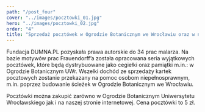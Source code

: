 ```yaml
---
path: "/post_four"
cover: "../images/pocztowki_01.jpg"
hero: "../images/pocztowki_02.jpg"
order: "4"
title: "Sprzedaż pocztówek w Ogrodzie Botanicznym we Wrocławiu oraz w naszym sklepie internetowym"
---
```


Fundacja DUMNA.PL pozyskała prawa autorskie do 34 prac malarza. Na bazie motywów prac Frauendorff’a została opracowana seria wyjątkowych pocztówek, które będą dystrybuowane jako cegiełki oraz pamiątki m.in.: w Ogrodzie Botanicznym UWr. Wszelki dochód ze sprzedaży kartek pocztowych zostanie przekazany na pomoc osobom niepełnosprawnym, m.in. poprzez budowanie ścieżek w Ogrodzie Botanicznym we Wrocławiu.

Pocztówki można zakupić zarówno w Ogrodzie Botanicznym Uniwersytetu Wrocławskiego jak i na naszej stronie internetowej. Cena pocztówki to 5 zł.